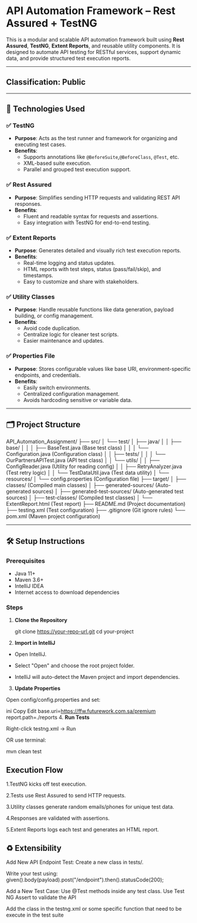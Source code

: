 # API Automation Framework – Rest Assured + TestNG

This is a modular and scalable API automation framework built using **Rest Assured**, **TestNG**, **Extent Reports**, and reusable utility components. It is designed to automate API testing for RESTful services, support dynamic data, and provide structured test execution reports.

---

## Classification: Public

---

## 🚀 Technologies Used

### ✅ TestNG
- **Purpose**: Acts as the test runner and framework for organizing and executing test cases.
- **Benefits**:
    - Supports annotations like `@BeforeSuite`,`@BeforeClass`, `@Test`, etc.
    - XML-based suite execution.
    - Parallel and grouped test execution support.

### ✅ Rest Assured
- **Purpose**: Simplifies sending HTTP requests and validating REST API responses.
- **Benefits**:
    - Fluent and readable syntax for requests and assertions.
    - Easy integration with TestNG for end-to-end testing.

### ✅ Extent Reports
- **Purpose**: Generates detailed and visually rich test execution reports.
- **Benefits**:
    - Real-time logging and status updates.
    - HTML reports with test steps, status (pass/fail/skip), and timestamps.
    - Easy to customize and share with stakeholders.

### ✅ Utility Classes
- **Purpose**: Handle reusable functions like data generation, payload building, or config management.
- **Benefits**:
    - Avoid code duplication.
    - Centralize logic for cleaner test scripts.
    - Easier maintenance and updates.

### ✅ Properties File
- **Purpose**: Stores configurable values like base URI, environment-specific endpoints, and credentials.
- **Benefits**:
    - Easily switch environments.
    - Centralized configuration management.
    - Avoids hardcoding sensitive or variable data.

---

## 🗂 Project Structure


API_Automation_Assignment/
├── src/
│   └── test/
│       ├── java/
│       │   ├── base/
│       │   │   ├── BaseTest.java (Base test class)
│       │   │   └── Configuration.java (Configuration class)
│       │   ├── tests/
│       │   │   └── OurPartnersAPITest.java (API test class)
│       │   └── utils/
│       │       ├── ConfigReader.java (Utility for reading config)
│       │       ├── RetryAnalyzer.java (Test retry logic)
│       │       └── TestDataUtil.java (Test data utility)
│       └── resources/
│           └── config.properties (Configuration file)
├── target/
│   ├── classes/ (Compiled main classes)
│   ├── generated-sources/ (Auto-generated sources)
│   ├── generated-test-sources/ (Auto-generated test sources)
│   ├── test-classes/ (Compiled test classes)
│   └── ExtentReport.html (Test report)
├── README.md (Project documentation)
├── testing.xml (Test configuration)
├── .gitignore (Git ignore rules)
└── pom.xml (Maven project configuration)


---

## 🛠️ Setup Instructions

### Prerequisites

- Java 11+
- Maven 3.6+
- IntelliJ IDEA
- Internet access to download dependencies

### Steps

1. **Clone the Repository**
   
   git clone https://your-repo-url.git
   cd your-project

2. **Import in IntelliJ**

* Open IntelliJ.

* Select "Open" and choose the root project folder.

* IntelliJ will auto-detect the Maven project and import dependencies.

3. **Update Properties**

Open config/config.properties and set:

ini
Copy
Edit
base.uri=https://ffw.futurework.com.sa/premium
report.path=./reports
4. **Run Tests**

Right-click testng.xml → Run

OR use terminal:


mvn clean test

 

## Execution Flow 
1.TestNG kicks off test execution.

2.Tests use Rest Assured to send HTTP requests.

3.Utility classes generate random emails/phones for unique test data.

4.Responses are validated with assertions.

5.Extent Reports logs each test and generates an HTML report.

## ♻️ Extensibility
Add New API Endpoint Test:
Create a new class in tests/.

Write your test using:
given().body(payload).post("/endpoint").then().statusCode(200);

Add a New Test Case:
Use @Test methods inside any test class.
Use Test NG Assert to validate the API

Add the class in the testng.xml or some specific function that need to be execute
in the test suite



